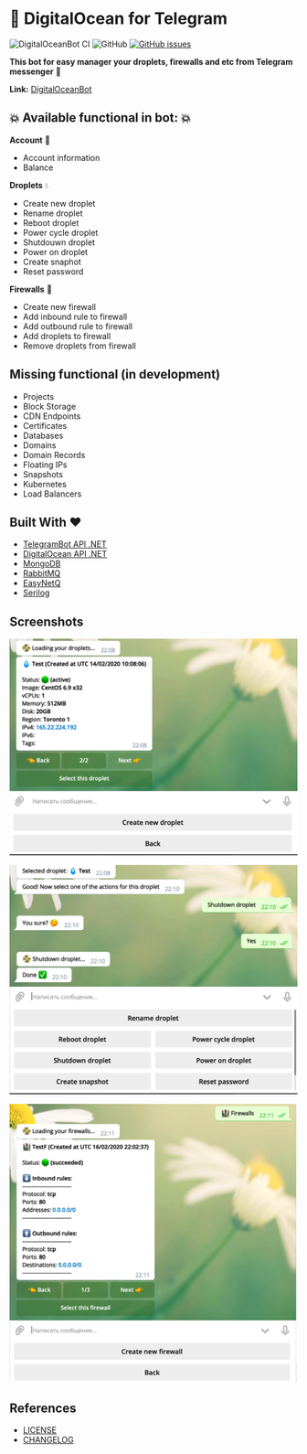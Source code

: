 # :ocean: **DigitalOcean for Telegram**
![DigitalOceanBot CI](https://github.com/podobaas/DigitalOceanTelegramBot/workflows/DigitalOceanBot%20CI/badge.svg) ![GitHub](https://img.shields.io/github/license/podobaas/DigitalOceanTelegramBot) [![GitHub issues](https://img.shields.io/github/issues/podobaas/DigitalOceanTelegramBot)](https://github.com/podobaas/DigitalOceanTelegramBot/issues)

**This bot for easy manager your droplets, firewalls and etc from Telegram messenger** :star2:

**Link:** [DigitalOceanBot](https://t.me/DigitalOceanDropletBot)

## :boom: Available functional in bot: :boom:
**Account** :ocean:
+ Account information
+ Balance

**Droplets** :droplet:
+ Create new droplet
+ Rename droplet
+ Reboot droplet
+ Power cycle droplet
+ Shutdouwn droplet
+ Power on droplet
+ Create snaphot
+ Reset password

**Firewalls** :european_castle:
+ Create new firewall
+ Add inbound rule to firewall
+ Add outbound rule to firewall
+ Add droplets to firewall
+ Remove droplets from firewall

## Missing functional (in development)
+ Projects
+ Block Storage
+ CDN Endpoints
+ Certificates
+ Databases
+ Domains
+ Domain Records
+ Floating IPs
+ Snapshots
+ Kubernetes
+ Load Balancers

## Built With :heart:
+ [TelegramBot API .NET](https://github.com/TelegramBots/Telegram.Bot)
+ [DigitalOcean API .NET](https://github.com/trmcnvn/DigitalOcean.API)
+ [MongoDB](https://github.com/mongodb/mongo)
+ [RabbitMQ](https://github.com/rabbitmq/rabbitmq-server)
+ [EasyNetQ](https://github.com/EasyNetQ/EasyNetQ)
+ [Serilog](https://github.com/serilog/serilog)

## Screenshots
![](screenshots/1.png)

![](screenshots/2.png)

![](screenshots/3.png)

## References
+ [LICENSE](LICENSE)
+ [CHANGELOG](CHANGELOG.MD)
